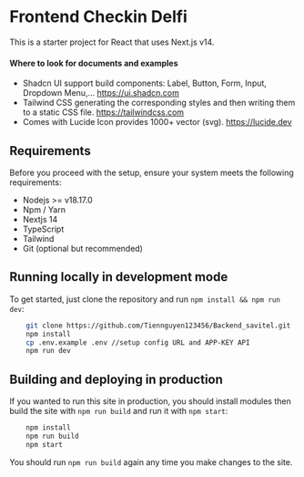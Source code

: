 # Frontend Checkin Delfi

This is a starter project for React that uses Next.js v14.

#### Where to look for documents and examples

* Shadcn UI support build components: Label, Button, Form, Input, Dropdown Menu,... https://ui.shadcn.com
* Tailwind CSS generating the corresponding styles and then writing them to a static CSS file. https://tailwindcss.com
* Comes with Lucide Icon provides 1000+ vector (svg). https://lucide.dev

## Requirements

Before you proceed with the setup, ensure your system meets the following requirements:

- Nodejs >= v18.17.0
- Npm / Yarn
- Nextjs 14
- TypeScript
- Tailwind
- Git (optional but recommended)

## Running locally in development mode

To get started, just clone the repository and run `npm install && npm run dev`:


```bash
    git clone https://github.com/Tiennguyen123456/Backend_savitel.git
    npm install
    cp .env.example .env //setup config URL and APP-KEY API
    npm run dev
```

## Building and deploying in production

If you wanted to run this site in production, you should install modules then build the site with `npm run build` and run it with `npm start`:

```bash
    npm install
    npm run build
    npm start
```

You should run `npm run build` again any time you make changes to the site.
